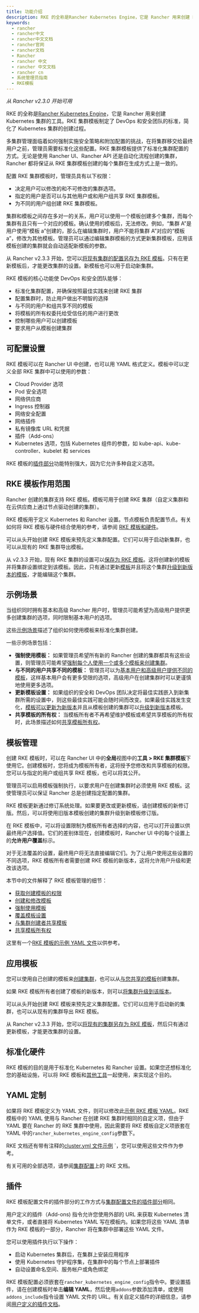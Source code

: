 ```yaml
---
title: 功能介绍
description: RKE 的全称是Rancher Kubernetes Engine，它是 Rancher 用来创建 Kubernetes 集群的工具。RKE 集群模板制定了 DevOps 和安全团队的标准，简化了 Kubernetes 集群的创建过程。多集群管理面临着如何强制实施安全策略和附加配置的挑战，在将集群移交给最终用户之前，管理员需要标准化这些配置。RKE 集群模板提供了标准化集群配置的方式。无论是使用 Rancher UI、Rancher API 还是自动化流程创建的集群，Rancher 都将保证从 RKE 集群模板创建的每个集群在生成方式上是一致的。
keywords:
  - rancher
  - rancher中文
  - rancher中文文档
  - rancher官网
  - rancher文档
  - Rancher
  - rancher 中文
  - rancher 中文文档
  - rancher cn
  - 系统管理员指南
  - RKE模板
---
```


_从 Rancher v2.3.0 开始可用_

RKE 的全称是[Rancher Kubernetes Engine](/docs/rke/)，它是 Rancher 用来创建 Kubernetes 集群的工具。RKE 集群模板制定了 DevOps 和安全团队的标准，简化了 Kubernetes 集群的创建过程。

多集群管理面临着如何强制实施安全策略和附加配置的挑战，在将集群移交给最终用户之前，管理员需要标准化这些配置。RKE 集群模板提供了标准化集群配置的方式。无论是使用 Rancher UI、Rancher API 还是自动化流程创建的集群，Rancher 都将保证从 RKE 集群模板创建的每个集群在生成方式上是一致的。

配置 RKE 集群模板时，管理员具有以下权限：

- 决定用户可以修改的和不可修改的集群选项。
- 指定的用户是否可以与其他用户或和用户组共享 RKE 集群模板。
- 为不同的用户组创建 RKE 集群模板。

集群和模板之间存在多对一的关系，用户可以使用一个模板创建多个集群，而每个集群有且只有一个对应的模板。确认使用的模板后，无法修改。例如，“集群 A”是用户使用“模板 a”创建的，那么在编辑集群时，用户不能将集群 A”对应的“模板 a”，修改为其他模板。管理员可以通过编辑集群模板的方式更新集群模板，应用该模板创建的集群就会自动适配新模板的参数。

从 Rancher v2.3.3 开始，您可以[将现有集群的配置另存为 RKE 模板](/docs/rancher2/admin-settings/rke-templates/applying-templates/)。只有在更新模板后，才能更改集群的设置。新模板也可以用于启动新集群。

RKE 模板的核心功能使 DevOps 和安全团队能够：

- 标准化集群配置，并确保按照最佳实践来创建 RKE 集群
- 配置集群时，防止用户做出不明智的选择
- 与不同的用户和组共享不同的模板
- 将模板的所有权委托给受信任的用户进行更改
- 控制哪些用户可以创建模板
- 要求用户从模板创建集群

## 可配置设置

RKE 模板可以在 Rancher UI 中创建，也可以用 YAML 格式定义。模板中可以定义全部 RKE 集群中可以使用的参数：

- Cloud Provider 选项
- Pod 安全选项
- 网络供应商
- Ingress 控制器
- 网络安全配置
- 网络插件
- 私有镜像库 URL 和凭据
- 插件（Add-ons）
- Kubernetes 选项，包括 Kubernetes 组件的参数，如 kube-api、kube-controller、kubelet 和 services

RKE 模板的[插件部分](#插件)功能特别强大，因为它允许多种自定义选项。

## RKE 模板作用范围

Rancher 创建的集群支持 RKE 模板。模板可用于创建 RKE 集群（自定义集群和在云供应商上通过节点驱动创建的集群）。

RKE 模板用于定义 Kubernetes 和 Rancher 设置。节点模板负责配置节点。有关如何将 RKE 模板与硬件结合使用的参考，请参阅 [RKE 模板和硬件](/docs/rancher2/admin-settings/rke-templates/rke-templates-and-hardware/)。

可以从头开始创建 RKE 模板来预先定义集群配置。它们可以用于启动新集群，也可以从现有的 RKE 集群导出模板。

从 v2.3.3 开始，现有 RKE 集群的设置可以[保存为 RKE 模板](/docs/rancher2/admin-settings/rke-templates/applying-templates/)。这将创建新的模板并将集群设置绑定到该模板。因此，只有通过更新[模板](/docs/rancher2/admin-settings/rke-templates/creating-and-revising/)并且将这个集群[升级到新版本的模板](/docs/rancher2/admin-settings/rke-templates/creating-and-revising/)，才能编辑这个集群。

## 示例场景

当组织同时拥有基本和高级 Rancher 用户时，管理员可能希望为高级用户提供更多创建集群的选项，同时限制基本用户的选项。

这些[示例场景](/docs/rancher2/admin-settings/rke-templates/example-scenarios/)描述了组织如何使用模板来标准化集群创建。

一些示例场景包括：

- **强制使用模板：** 如果管理员希望所有新的 Rancher 创建的集群都具有这些设置，则管理员可能希望[强制每个人使用一个或多个模板来创建集群](/docs/rancher2/admin-settings/rke-templates/example-scenarios/)。
- **与不同的用户共享不同的模板：** 管理员可以为[基本用户和高级用户提供不同的模板](/docs/rancher2/admin-settings/rke-templates/example-scenarios/)，这样基本用户会有更多受限的选项，高级用户在创建集群时可以更谨慎地使用更多选项。
- **更新模板设置：** 如果组织的安全和 DevOps 团队决定将最佳实践嵌入到新集群所需的设置中，则这些最佳实践可能会随时间而改变。如果最佳实践发生变化，[模板可以更新为新版本](/docs/rancher2/admin-settings/rke-templates/example-scenarios/)并且从模板创建的集群可以[升级到新版本](/docs/rancher2/admin-settings/rke-templates/creating-and-revising/)模板。
- **共享模板的所有权：** 当模板所有者不再希望维护模板或希望共享模板的所有权时，此场景描述如何[共享模板所有权](/docs/rancher2/admin-settings/rke-templates/example-scenarios/)。

## 模板管理

创建 RKE 模板时，可以在 Rancher UI 中的**全局**视图中的**工具 > RKE 集群模板**下使用它。创建模板时，您将成为模板所有者，这将授予您修改和共享模板的权限。您可以与指定的用户或组共享 RKE 模板，也可以将其公开。

管理员可以启用模板强制执行，以要求用户在创建集群时必须使用 RKE 模板。这使管理员可以保证 Rancher 总是创建指定配置的集群。

RKE 模板更新通过修订系统处理。如果要更改或更新模板，请创建模板的新修订版。然后，可以将使用旧版本模板创建的集群升级到新模板修订版。

在 RKE 模板中，可以将设置限制为模板所有者选择的内容，也可以打开设置以供最终用户选择值。它们的差别体现在，创建模板时，Rancher UI 中的每个设置上的**允许用户覆盖**标示。

对于无法覆盖的设置，最终用户将无法直接编辑它们。为了让用户使用这些设置的不同选项，RKE 模板所有者需要创建 RKE 模板的新版本，这将允许用户升级和更改该选项。

本节中的文件解释了 RKE 模板管理的细节：

- [获取创建模板的权限](/docs/rancher2/admin-settings/rke-templates/creator-permissions/)
- [创建和修改模板](/docs/rancher2/admin-settings/rke-templates/creating-and-revising/)
- [强制使用模板](/docs/rancher2/admin-settings/rke-templates/enforcement/)
- [覆盖模板设置](/docs/rancher2/admin-settings/rke-templates/overrides/)
- [与集群创建者共享模板](/docs/rancher2/admin-settings/rke-templates/template-access-and-sharing/)
- [共享模板所有权](/docs/rancher2/admin-settings/rke-templates/template-access-and-sharing/)

这里有一个[RKE 模板的示例 YAML 文件](/docs/rancher2/admin-settings/rke-templates/example-yaml/)以供参考。

## 应用模板

您可以使用自己创建的模板来[创建集群](/docs/rancher2/admin-settings/rke-templates/applying-templates/)，也可以从[与您共享的模板](/docs/rancher2/admin-settings/rke-templates/template-access-and-sharing/)创建集群。

如果 RKE 模板所有者创建了模板的新版本，则可以[将集群升级到该版本](/docs/rancher2/admin-settings/rke-templates/applying-templates/)。

可以从头开始创建 RKE 模板来预先定义集群配置。它们可以应用于启动新的集群，也可以从现有的集群导出 RKE 模板。

从 Rancher v2.3.3 开始，您可以[将现有的集群另存为 RKE 模板](/docs/rancher2/admin-settings/rke-templates/applying-templates/)，然后只有通过更新模板，才能更改集群的设置。

## 标准化硬件

RKE 模板的目的是用于标准化 Kubernetes 和 Rancher 设置。如果您还想标准化您的基础设施，可以将 RKE 模板和[其他工具](/docs/rancher2/admin-settings/rke-templates/rke-templates-and-hardware/)一起使用，来实现这个目的。

## YAML 定制

如果将 RKE 模板定义为 YAML 文件，则可以修改此[示例 RKE 模板 YAML](/docs/rancher2/admin-settings/rke-templates/example-yaml/)。RKE 模板中的 YAML 使用与 Rancher 在创建 RKE 集群时相同的自定义项，但由于 YAML 要在 Rancher 的 RKE 集群中使用，因此需要将 RKE 模板自定义项嵌套在 YAML 中的`rancher_kubernetes_engine_config`参数下。

RKE 文档还有带有注释的[cluster.yml 文件示例](/docs/rke/example-yamls/) `，您可以使用这些文件作为参考。

有关可用的全部选项，请参阅[集群配置](/docs/rke/config-options//)上的 RKE 文档。

## 插件

RKE 模板配置文件的插件部分的工作方式与[集群配置文件的插件部分](/docs/rke/config-options/add-ons/)相同。

用户定义的插件（Add-ons) 指令允许您使用外部的 URL 来获取 Kubernetes 清单文件，或者直接将 Kubernetes YAML 写在模板内。如果您将这些 YAML 清单作为 RKE 模板的一部分，Rancher 将在集群中部署这些 YAML 文件。

您可以使用插件执行以下操作：

- 启动 Kubernetes 集群后，在集群上安装应用程序
- 使用 Kubernetes 守护程序集，在集群中的每个节点上部署插件
- 自动设置命名空间、服务帐户或角色绑定

RKE 模板配置必须嵌套在`rancher_kubernetes_engine_config`指令中。要设置插件，请在创建模板时单击**编辑 YAML**，然后使用`addons`参数添加清单，或使用`addons_include`指令设置 YAML 文件的 URL。有关自定义插件的详细信息，请参阅[用户定义的插件文档](/docs/rke/config-options/add-ons/user-defined-add-ons/)。
